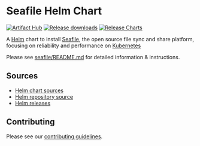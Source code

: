 # Seafile Helm Chart

[![Artifact Hub](https://img.shields.io/endpoint?url=https://artifacthub.io/badge/repository/datamate)](https://artifacthub.io/packages/search?repo=datamate)
[![Release downloads](https://img.shields.io/github/downloads/datamate-rethink-it/seafile-helm/total.svg)](https://github.com/datamate-rethink-it/seafile-helm/releases)
[![Release Charts](https://github.com/datamate-rethink-it/seafile-helm/workflows/Release%20Charts/badge.svg)](https://github.com/datamate-rethink-it/seafile-helm/commits/master)

A [Helm](https://helm.sh) chart to install [Seafile](https://seafile.com), the open source file sync and share platform,
focusing on reliability and performance on [Kubernetes](https://kubernetes.io)

Please see [seafile/README.md](seafile/README.md) for detailed information & instructions.

## Sources

- [Helm chart sources](https://github.com/datamate-rethink-it/seafile-helm)
- [Helm repository source](https://github.com/datamate-rethink-it/seafile-helm/tree/gh-pages)
- [Helm releases](https://github.com/datamate-rething-it/seafile-helm/releases)

## Contributing

Please see our [contributing guidelines](https://github.com/zammad/zammad-helm/blob/master/CONTRIBUTING.md).
